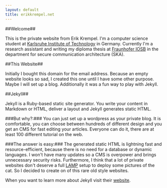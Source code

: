 ```yaml
---
layout: default
title: erikkrempel.net
---
```


##Welcome##

This is the private website from Erik Krempel. I'm a computer science student at [Karlsruhe Institute of Technology](http://www.kit.edu) in Germany. Currently I'm a research assistant and writing my diploma thesis at [Fraunhofer IOSB](http://www.iosb.fraunhofer.de/servlet/is/11/) in the department for secure communication architecture (SKA).


##This Website##

Initially I bought this domain for the email address. Because an empty website looks so sad, I created this one until I have some other purpose. Maybe I will set up a blog. Additionally it was a fun way to play with Jekyll.


##Jekyll##

Jekyll is a Ruby-based static site generator.  You write your content in Markdown or HTML, deliver a layout and Jekyll generates static HTML.

###But why?:###
You can just set up a wordpress as your private blog. It is comfortable, you can choose between hundreds of different design and you get an CMS for fast editing your articles.  Everyone can do it, there are at least 100 different tutorial on the web.

###The answer is easy:###
The generated static HTML is lightning fast and resource-efficient, because there is no need for a database or dynamic languages. I won't have many updates so a CMS is overpower and brings unnecessary security risks. Furthermore, I think that a lot of private websites don't deserve a full [LAMP](http://en.wikipedia.org/wiki/LAMP_%28software_bundle%29) setup to deploy some pictures of the cat. So I decided to create on of this rare old style websites.

When you want to learn more about  Jekyll visit their [website](https://github.com/mojombo/jekyll).